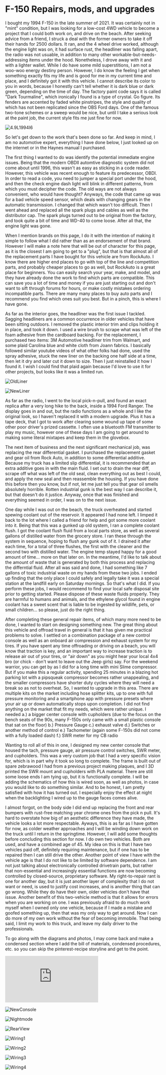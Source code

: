 # F-150 Repairs, mods, and upgrades


I bought my 1994 F-150 in the late summer of 2021. It was certainly not in "mint" condition, but I was
looking for a low-cost 4WD vehicle to become a project that I could both work on, and drive on the beach. After 
seeking advice from a friend, I struck a deal with the former owners to take it off their hands for 2500 dollars. It ran, 
and the 4 wheel drive worked, although the engine light was on, it had surface rust, the headliner was falling apart, the 
radio was not usuable, in addition to many other workable-but-needs-addressing items under the hood. Nonetheless, I drove away 
with it and with a lighter wallet. While I do have some mild superstitions, I am not a woo-woo energy destiny person. However, 
I do know the feeling I get when something exactly fits my life and is good for me in my current time and place, and I definitely
got it with this vehicle. I cannot describe its color to you in words, because I honestly can't tell whether it is dark blue 
or dark green, depending on the time of day. The factory paint code says it is called "Dark Tourmaline", which ironically I 
found is a type of crystal. Go figure. Its fenders are accented by faded white pinstripes, the style and quality of which has 
not been replicated since the OBS Ford days. One of the famous two-tone schemes or a sweep would be nice, but until I take a serious
look at the paint job, the current style fits me just fine for now. 

![4.9L1994I6](https://ericsfarm.github.io/Repair%20&%20Engineering/IMG-7103.jpg)

So let's get down to the work that's been done so far. And keep in mind, I am no automotive expert, everything I have done 
below, I just looked up on the internet or in the Haynes manual I purchased. 

The first thing I wanted to do was identify the potential immediate engine issues. Being that the modern OBDII automtive 
diagnostic system did not come about until 1996, this wasn't as easy as sticking in a code reader. However, this vehicle 
was recent enough to feature its predecessor, OBDI. In order to read a code, you need to jumper a special port under the 
hood, and then the check engine dash light will blink in different patterns, from which you must decipher the code. The old 
ways are not always convenient, who would have thought? Anyways, the code that came up was for a bad vehicle speed sensor, 
which deals with changing gears in the automatic transmission. I changed that which wasn't too difficult. Then I went ahead
and replaced all the spark plugs and cables as well as the distributor cap. The spark plugs turned out to be original from 
the factory, and took quite a bit of time and WD-40 to come loose. After all that, the engine light was gone. 

When I mention brands on this page, I do it with the intention of making it simple to follow what I did rather than as an
endorsement of that brand. However I will make a note here that will be out of character for this page, as it is the closest 
I am going to get to a "plug", but that is that almost all of the replacement parts I have bought for this vehicle are from 
RockAuto. I know there are higher end places to go with top of the line and competition parts, and probably cheaper places to 
go as well, but RockAuto is a great place for beginners. You can easily search your year, make, and model, and they have already 
done the work to find which parts are compatible. This can save you a lot of time and money if you are just starting out and 
don't want to sift through forums for hours, or make costly mistakes ordering incompatible parts. There are many many places to buy auto parts and I recommend you find which ones suit you best. But in a pinch, this is where I have gone.

As far as the interior goes, the headliner was the first issue I tackled. Sagging headliners are a common occurrence in older
vehicles that have been sitting outdoors. I removed the plastic interior trim and clips holding it in place, and took it down. 
I used a wire brush to scrape what was left of the foam adhesive from the cardboard backing. For the replacement, I purchased
two items: 3M Automotive headliner trim from Walmart, and some plaid Carolina blue and white cloth from Joann fabrics. I basically followed similar youtube videos of what other folks had done, used the spray adhesive, stuck the new liner on the backing one
half side at a time, then let it dry and later cut it down to size. Then I just reinstalled it how I found it. I wish I could find 
that plaid again because I'd love to use it for other projects, but looks like it was a limited run. 

![OldLiner](https://ericsfarm.github.io/Repair%20&%20Engineering/IMG-5376.jpg)

![NewLiner](https://ericsfarm.github.io/Repair%20&%20Engineering/16CD4A99-70CC-4D75-90BC-82FF05DC1808.jpg)

As far as the radio, I went to the local pick-n-pull, and found an exact replica after a very long hike to the back, inside
a 1994 Ford Ranger. The display goes in and out, but the radio functions as a whole and I like the original look, so I haven't 
replaced it with a modern upgrade. Plus it has a tape deck, that I got to work after clearing some wound up tape of some other poor
driver's prized cassette. I often use a bluetooth FM transmitter to play my music, however one of these days I am going to get around
to making some literal mixtapes and keep them in the glovebox. 

The next item of business and the next significant mechanical job, was replacing the rear differential gasket. I purchased the
replacement gasket and gear oil from Rock Auto, in addition to some differential additive. Because my truck has a limited slip 
differential, it is recommended that an extra additive goes in with the main fluid. I set out to drain the rear diff, scrape off what 
was left of the old seal, clean everything out as best I could, and apply the new seal and then reassemble the housing. 
If you have done this before then you know, but if not, let me just tell you that gear oil smells absolutely horrible. Rotten 
industrial gunk is the best way I can describe it, but that doesn't do it justice. Anyway, once that was finished and everything seemed in order, I was on to the next issue.

One day while I was out on the beach, the truck overheated and started spewing coolant out of the reservoir. It appeared I had none
left. I limped it back to the lot where I called a friend for help and got some more coolant into it. Being that this was a gunked up 
old system, I ran a complete coolant flush. I got the coolant flush fluid from a local parts store, as well as several gallons of 
distilled water from the grocery store. I ran these through the system in sequence, hoping to flush any gunk out of it.
I drained it after each time, for a total of three flushes, the first with the cleaner and the second two with distilled water. The
engine temp stayed happy for a good amount of time... more on that later on. In the meantime, I'd like to talk about the amount of 
waste that is generated by both this process and replacing the differntial fluid. After all was said and done, I had something like 7 
gallons of toxic industrial waste on my hands from these two jobs. I ended up finding that the only place I could safely and legally 
take it was a special station at the landfill early on Saturday mornings. So that's what I did. If you perform these jobs, I would 
recommend to find your local safe disposal site prior to getting started. Please dispose of these waste fluids properly. They are 
harmful to humans and animals, and the ethylene glycol found in engine coolant has a sweet scent that is liable to be ingested by 
wildlife, pets, or small children... so please, just do the right thing.

After completing these general repair items, of which many more need to be done, I wanted to start on designing something new. The 
great thing about this vehicle and offroad travel in general is that it has given me practical problems to solve. I settled on a 
combination package of a new control console as well as an onboard air compression and exhaust system for my tires. If you have spent 
any time offroading or driving on a beach, you will know that traction is key, and an important way to increase traction is to release 
air out of your tires, or "air down" as you might hear your local 4x4 bro (or chick - don't want to leave out the Jeep girls) say.
For the weekend warrior, you can get by as I did for a long time with mini Slime compressor. But if you make this a regular activity, 
spending 25 minutes in a blazing hot parking lot with a pipsqueak compressor becomes rather unappealing, and the smaller compressors 
have shorter duty cycles where they will need a break so as not to overheat. So, I wanted to upgrade in this area. There are multiple 
kits on the market including hose splitter kits, up to one with full pressure monitoring and a smartphone app with pressure presets 
where your air up or down automatically stops upon completion. I did not find anything on the market that fit my needs, which were 
rather unique. I needed a.) a bigger center console with cupholders (due to the focus on the bench seats of the 90s, many F-150s only 
came with a small plastic console that sat on the floor) b.) Pressure Gauge c.) exhaust valve d.) Switches or another method of control e.) Tachometer (again some F-150s did not come with a fully loaded dash) f.) SWR meter for my CB radio

Wanting to roll all of this in one, I designed my new center console that housed the tach, pressure gauge, air pressure control 
switches, SWR meter, and cupholders. This was a very custom job that I had a very specific vision for, which is in part why it took so 
long to complete. The frame is built out of spare zebrawood I had from a previous project making plaques, and I 3D printed the SWR 
mount and cupholders with PLA material. There are still some loose ends I am tying up, but it is functionally complete. I will be 
adding the schematics of how this is wired soon, as well as photos, in case you would like to do something similar. And to be honest, I 
am pretty satisfied with how it has turned out. I especially enjoy the effect at night when the backlighting I wired up to the gauge 
faces comes alive.


I almost forgot, on the body side I did end up replacing the front and rear bumpers with rust-free matching year chrome ones from the
pick n pull. It's hard to overstate how big of an aesthetic difference they have made, the vehicle looks a lot more respectable.
Ayways, this is as far as I have gotten for now, as colder weather approaches and I will be winding down work on the truck until I 
return in the springtime. However, I will add some thoughts before concluding this section for now. I do own two vehicles. Both 
are used, and have a combined age of 45. My idea on this is that I have two vehicles paid off, definitely requiring maintenance, but if 
one has to be repaired then I can still drive the other. Another point of view I have with the vehicle age is that I do not like to be 
limited by software dependence. I am not just talking about electronically controlled drivetrain parts, but rather that non-essential 
and increasingly essential functions are now becoming controlled by closed-source, proprietary software. My right-to-repair rant is one 
for another day, but it is just another layer of complexity that I do not want or need, is used to justify cost increases, and is 
another thing that can go wrong. While they do have their own, older vehicles don't have that issue. Another benefit of this 
two-vehicle method is that it allows for errors when you are working on one. I was previously afraid to do much work myself when I 
owned only one vehicle, because if I made a mistake and goofed something up, then that was my only way to get around. Now I can do more
of my own work without the fear of becoming immobile. That being said, I limit my work to this truck, 
and leave my daily driver to the professionals. 

To go along with the diagrams and photos, I may come back and make a condensed section where I add the bill of materials, condensed 
procedures, etc. so you can skip the pinterest-recipe storyline and get to the point. 

![Schematics](https://ericsfarm.github.io/Repair%20&%20Engineering/OBA_wiring_v1.pdf)


![NewConsole](https://ericsfarm.github.io/Repair%20&%20Engineering/IMG-7124.jpg)

![Nightmode](https://ericsfarm.github.io/Repair%20&%20Engineering/IMG-7078.jpg)

![RearView](https://ericsfarm.github.io/Repair%20&%20Engineering/IMG-7123.jpg)

![Wiring1](https://ericsfarm.github.io/Repair%20&%20Engineering/IMG-7016.jpg)

![Wiring2](https://ericsfarm.github.io/Repair%20&%20Engineering/IMG-7128.jpg)

![Wiring3](https://ericsfarm.github.io/Repair%20&%20Engineering/IMG-7127.jpg)

![Wiring4](https://ericsfarm.github.io/Repair%20&%20Engineering/IMG-7114.jpg)